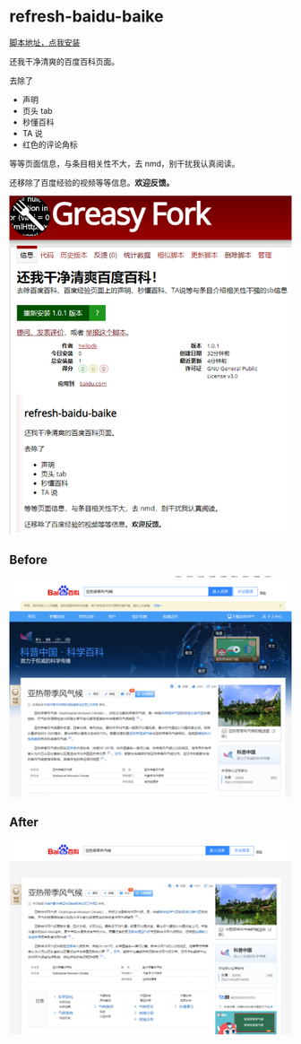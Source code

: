 # refresh-baidu-baike

[脚本地址，点我安装](https://greasyfork.org/scripts/442605)

还我干净清爽的百度百科页面。

去除了

- 声明
- 页头 tab
- 秒懂百科
- TA 说
- 红色的评论角标

等等页面信息，与条目相关性不大，去 nmd，别干扰我认真阅读。

还移除了百度经验的视频等等信息。**欢迎反馈。**

![Untitled.png](./screenshots/000.png)

## Before

![20220403112947](./screenshots/111.png)

## After

![20220403113018](./screenshots/222.png)
